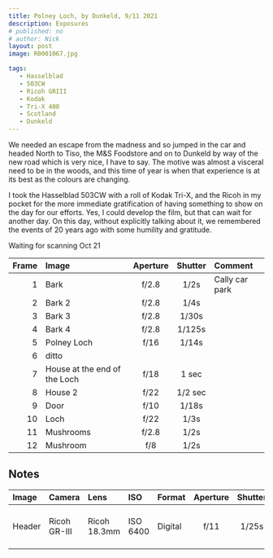 ```yaml
---
title: Polney Loch, by Dunkeld, 9/11 2021
description: Exposures
# published: no
# author: Nick
layout: post
image: R0001067.jpg

tags:
   - Hasselblad
   - 503CW
   - Ricoh GRIII
   - Kodak
   - Tri-X 400
   - Scotland
   - Dunkeld
---
```

We needed an escape from the madness and so jumped in the car and headed North to Tiso, the M&S Foodstore and on to Dunkeld by way of the new road which is very nice, I have to say. The motive was almost a visceral need to be in the woods, and this time of year is when that experience is at its best as the colours are changing.

I took the Hasselblad 503CW with a roll of Kodak Tri-X, and the Ricoh in my pocket for the more immediate gratification of having something to show on the day for our efforts. Yes, I could develop the film, but that can wait for another day. On this day, without explicitly talking about it, we remembered the events of 20 years ago with some humility and gratitude.

<!--Brand|Type|ISO|Format|Exposures|Camera|Lens
:----|:---|:--|:-----|:--------|:-----|:----
Kodak|Tri-X|400|120|12|Hasselblad 503CW|Zeiss 80mm F2.8 C
-->

Waiting for scanning Oct 21

Frame|Image|Aperture|Shutter|Comment
----:|:----|:----:|:----:|:-----
1|Bark|f/2.8|1/2s|Cally car park
2|Bark 2|f/2.8|1/4s
3|Bark 3|f/2.8|1/30s
4|Bark 4|f/2.8|1/125s
5|Polney Loch|f/16|1/14s
6|ditto
7|House at the end of the Loch|f/18|1 sec
8|House 2|f/22|1/2 sec
9|Door|f/10|1/18s
10|Loch|f/22|1/3s
11|Mushrooms|f/2.8|1/2s
12|Mushroom|f/8|1/2s

## Notes

Image|Camera|Lens|ISO|Format|Aperture|Shutter|Comment
:----|:-----|:---|:---|:----|:------:|:----:|:------
Header|Ricoh GR-III|Ricoh 18.3mm|ISO 6400|Digital|f/11|1/25s|Adjusted in Capture One.
